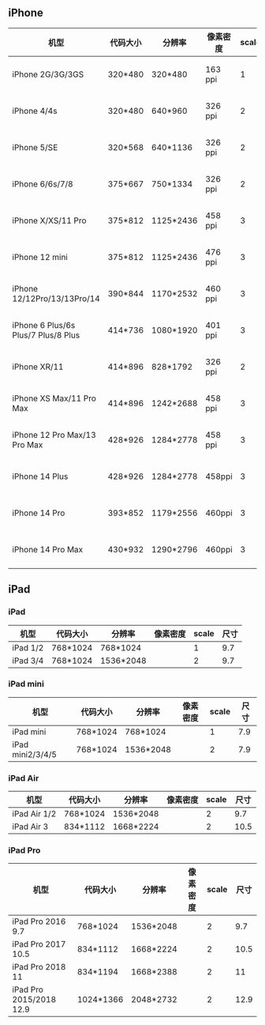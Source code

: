 ## iPhone

| 机型                                | 代码大小 | 分辨率    | 像素密度 | scale | 尺寸    |
| ----------------------------------- | -------- | --------- | -------- | ----- | ------- |
| iPhone 2G/3G/3GS                    | 320*480  | 320*480   | 163 ppi  | 1     | 3.5英寸 |
| iPhone 4/4s                         | 320*480  | 640*960   | 326 ppi  | 2     | 3.5英寸 |
| iPhone 5/SE                         | 320*568  | 640*1136  | 326 ppi  | 2     | 4英寸   |
| iPhone 6/6s/7/8                     | 375*667  | 750*1334  | 326 ppi  | 2     | 4.7英寸 |
| iPhone X/XS/11 Pro                  | 375*812  | 1125*2436 | 458 ppi  | 3     | 5.8英寸 |
| iPhone 12 mini                      | 375*812  | 1125*2436 | 476 ppi  | 3     | 5.4英寸 |
| iPhone 12/12Pro/13/13Pro/14         | 390*844  | 1170*2532 | 460 ppi  | 3     | 6.1英寸 |
| iPhone 6 Plus/6s Plus/7 Plus/8 Plus | 414*736  | 1080*1920 | 401 ppi  | 3     | 5.5英寸 |
| iPhone XR/11                        | 414*896  | 828*1792  | 326 ppi  | 2     | 6.1英寸 |
| iPhone XS Max/11 Pro Max            | 414*896  | 1242*2688 | 458 ppi  | 3     | 6.5英寸 |
| iPhone 12 Pro Max/13 Pro Max        | 428*926  | 1284*2778 | 458 ppi  | 3     | 6.7英寸 |
| iPhone 14 Plus                      | 428*926  | 1284*2778 | 458ppi   | 3     | 6.7英寸 |
| iPhone 14 Pro                       | 393*852  | 1179*2556 | 460ppi   | 3     | 6.1英寸 |
| iPhone 14 Pro Max                   | 430*932  | 1290*2796 | 460ppi   | 3     | 6.7英寸 |

## iPad

### iPad

| 机型     | 代码大小 | 分辨率    | 像素密度 | scale | 尺寸 |
| -------- | -------- | --------- | -------- | ----- | ---- |
| iPad 1/2 | 768*1024 | 768*1024  |          | 1     | 9.7  |
| iPad 3/4 | 768*1024 | 1536*2048 |          | 2     | 9.7  |

### iPad mini

| 机型             | 代码大小 | 分辨率    | 像素密度 | scale | 尺寸 |
| ---------------- | -------- | --------- | -------- | ----- | ---- |
| iPad mini        | 768*1024 | 768*1024  |          | 1     | 7.9  |
| iPad mini2/3/4/5 | 768*1024 | 1536*2048 |          | 2     | 7.9  |

### iPad Air

| 机型         | 代码大小 | 分辨率    | 像素密度 | scale | 尺寸 |
| ------------ | -------- | --------- | -------- | ----- | ---- |
| iPad Air 1/2 | 768*1024 | 1536*2048 |          | 2     | 9.7  |
| iPad Air 3   | 834*1112 | 1668*2224 |          | 2     | 10.5 |

### iPad Pro

| 机型                    | 代码大小  | 分辨率    | 像素密度 | scale | 尺寸 |
| ----------------------- | --------- | --------- | -------- | ----- | ---- |
| iPad Pro 2016 9.7       | 768*1024  | 1536*2048 |          | 2     | 9.7  |
| iPad Pro 2017 10.5      | 834*1112  | 1668*2224 |          | 2     | 10.5 |
| iPad Pro 2018 11        | 834*1194  | 1668*2388 |          | 2     | 11   |
| iPad Pro 2015/2018 12.9 | 1024*1366 | 2048*2732 |          | 2     | 12.9 |

